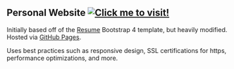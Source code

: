 ## Personal Website [![](https://img.shields.io/badge/Live_site-maxwason.com-green.svg "Click me to visit!")](http://www.maxwason.com)

Initially based off of the [Resume](https://startbootstrap.com/template-overviews/resume/) Bootstrap 4 template, but heavily modified. Hosted via [GitHub Pages](https://pages.github.com/).

Uses best practices such as responsive design, SSL certifications for https, performance optimizations, and more.
